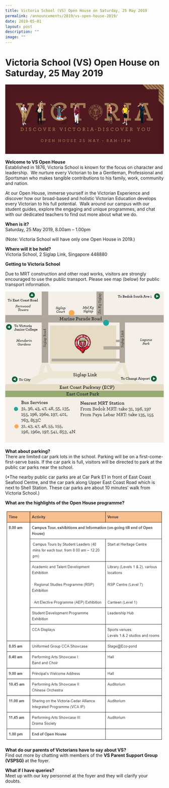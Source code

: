 ```yaml
---
title: Victoria School (VS) Open House on Saturday, 25 May 2019
permalink: /announcements/2019/vs-open-house-2019/
date: 2019-05-01
layout: post
description: ""
image: ""
---
```

# **Victoria School (VS) Open House on Saturday, 25 May 2019**

![](/images/facebook-cover-2019.png)

**Welcome to VS Open House**  
Established in 1876, Victoria School is known for the focus on character and leadership.  We nurture every Victorian to be a Gentleman, Professional and Sportsman who makes tangible contributions to his family, work, community and nation.

At our Open House, immerse yourself in the Victorian Experience and discover how our broad-based and holistic Victorian Education develops every Victorian to his full potential.  Walk around our campus with our student guides, explore the engaging and unique programmes, and chat with our dedicated teachers to find out more about what we do.

**When is it?**  
Saturday, 25 May 2019, 8.00am – 1.00pm

(Note: Victoria School will have only one Open House in 2019.)

**Where will it be held?**  
Victoria School, 2 Siglap Link, Singapore 448880

**Getting to Victoria School**

Due to MRT construction and other road works, visitors are strongly encouraged to use the public transport. Please see map (below) for public transport information.

![](/images/School-Map.jpg)

**What about parking?**  
There are limited car park lots in the school. Parking will be on a first-come-first-serve basis. If the car park is full, visitors will be directed to park at the public car parks near the school.

(\*The nearby public car parks are at Car Park E1 in front of East Coast Seafood Centre, and the car park along Upper East Coast Road which is next to Shell Station. These car parks are about 10 minutes’ walk from Victoria School.)

**What are the highlights of the Open House programme?**

![](/images/Open-House-2019-Programme.png)

**What do our parents of Victorians have to say about VS?**   
Find out more by chatting with members of the **VS Parent Support Group (VSPSG)** at the foyer.

**What if I have queries?**   
Meet up with our key personnel at the foyer and they will clarify your doubts.